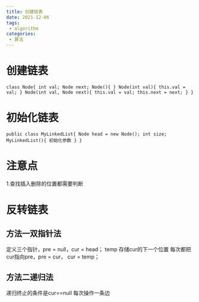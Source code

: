 ```yaml
---
title: 创建链表
date: 2021-12-06
tags:
 - algorithm
categories:
 - 算法
---
```

# 创建链表
`class Node{
    int val;
    Node next;
    Node(){
    }
    Node(int val){
    this.val = val;
    }
    Node(int val, Node next){
    this.val = val;
    this.next = next;
    }
}`
# 初始化链表
`public class MyLinkedList{
    Node head = new Node();
    int size;
    MyLinkedList(){
    初始化参数
    }
}`
# 注意点
1.查找插入删除的位置都需要判断
# 反转链表
## 方法一双指针法
定义三个指针，pre = null，cur = head； temp 存储cur的下一个位置
每次都把cur指向pre，pre = cur， cur = temp；
## 方法二递归法
递归终止的条件是cur==null
每次操作一条边
    
